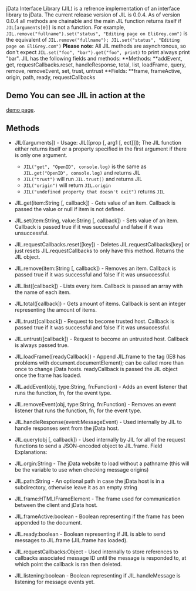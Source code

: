 jData Interface Library (JIL) is a refrence implementation of an interface library to jData. The current release version of JIL is 0.0.4. As of version 0.0.4 all methods are chainable and the main JIL function returns itself if `JIL[arguments[0]]` is not a function. For example, `JIL.remove("fullname").set("status", "Editing page on EliGrey.com")` is the equivalent of `JIL.remove("fullname"); JIL.set("status", "Editing page on EliGrey.com")` **Please note:** All JIL methods are asynchronous, so don't expect `JIL.set("foo", "bar").get("foo", print)` to print always print "bar". JIL has the following fields and methods: **Methods: **addEvent, get, requestCallbacks.reset, handleResponse, total, list, loadFrame, query, remove, removeEvent, set, trust, untrust **Fields: **frame, frameActive, origin, path, ready, requestCallbacks 
## Demo You can see JIL in action at the 

[demo page][1]. 
## Methods

*   JIL([arguments]) - Usage: JIL([prop [, arg1 [, ect]]]); The JIL function either returns itself or a property specified in the first argument if there is only one argument. 
    *   `JIL("get", "OpenID", console.log)` is the same as `JIL.get("OpenID", console.log)` and returns JIL
    *   `JIL("trust")` will run `JIL.trust()` and returns JIL
    *   `JIL("origin")` will return `JIL.origin`
    *   `JIL("undefined property that doesn't exit")` returns `JIL`
*   JIL.get(item:String [, callback]) - Gets value of an item. Callback is passed the value or null if item is not defined.
*   JIL.set(item:String, value:String [, callback]) - Sets value of an item. Callback is passed true if it was successful and false if it was unsuccessful.
*   JIL.requestCallbacks.reset([key]) - Deletes JIL.requestCallbacks[key] or just resets JIL.requestCallbacks to only have this method. Returns the JIL object.
*   JIL.remove(item:String [, callback]) - Removes an item. Callback is passed true if it was successful and false if it was unsuccessful.
*   JIL.list([callback]) - Lists every item. Callback is passed an array with the name of each item.
*   JIL.total([callback]) - Gets amount of items. Callback is sent an integer representing the amount of items.
*   JIL.trust([callback]) - Request to become trusted host. Callback is passed true if it was successful and false if it was unsuccessful.
*   JIL.untrust([callback]) - Request to become an untrusted host. Callback is always passed true.
*   JIL.loadFrame([readyCallback]) - Append JIL.frame to the <head> tag (IE8 has problems with document.documentElement); can be called more than once to change jData hosts. readyCallback is passed the JIL object once the frame has loaded.
*   JIL.addEvent(obj, type:String, fn:Function) - Adds an event listener that runs the function, fn, for the event type.
*   JIL.removeEvent(obj, type:String, fn:Function) - Removes an event listener that runs the function, fn, for the event type.
*   JIL.handleResponse(event:MessageEvent) - Used internally by JIL to handle responses sent from the jData host.
*   JIL.query(obj [, callback]) - Used internally by JIL for all of the request functions to send a JSON-encoded object to JIL.frame. Field Explanations: 

*   JIL.orgin:String - The jData website to load without a pathname (this will be the variable to use when checking message origins)
*   JIL.path:String - An optional path in case the jData host is in a subdirectory, otherwise leave it as an empty string
*   JIL.frame:HTMLIFrameElement - The frame used for communication between the client and jData host.
*   JIL.frameActive:boolean - Boolean representing if the frame has been appended to the document.
*   JIL.ready:boolean - Boolean representing if JIL is able to send messages to JIL.frame (JIL.frame has loaded).
*   JIL.requestCallbacks:Object - Used internally to store references to callbacks associated message ID until the message is responded to, at which point the callback is ran then deleted.
*   JIL.listening:boolean - Boolean representing if JIL.handleMessage is listening for message events yet.

 [1]: http://code.eligrey.com/jdata/jil/demo.html
